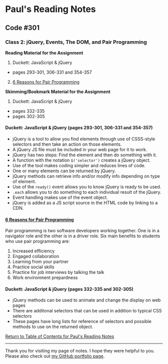 # Paul's Reading Notes

## Code #301

### Class 2: jQuery, Events, The DOM, and Pair Programming

**Reading Material for the Assignment**
1. Duckett: JavaScript & jQuery
- pages 293-301, 306-331 and 354-357
2. [6 Reasons for Pair Programming](https://www.codefellows.org/blog/6-reasons-for-pair-programming/)

**Skimming/Bookmark Material for the Assignment**
1. Duckett: JavaScript & jQuery
- pages 332-335
- pages 302-305


#### Duckett: JavaScript & jQuery (pages 293-301, 306-331 and 354-357)
- jQuery is a tool to allow you find elements through use of CSSS-style selectors and then take an action on those elements.
- A jQuery JS file must be included in your web page for it to work.
- jQuery has two steps: Find the element and then do something with it.
- A function with the notation `$('selector')` creates a jQuery object.
- Use of the tool makes coding simpler and reduces lines of code.
- One or many elements can be returned by jQuery.
- jQuery methods can retrieve info and/or modify info depending on type of element.
- Use of the `ready()` event allows you to know jQuery is ready to be used.
- `.each` allows you to do something to each individual result of the jQuery.
- Event handling makes use of the event object.
- jQuery is added as a JS script source in the HTML code by linking to a CDN.


#### [6 Reasons for Pair Programming](https://www.codefellows.org/blog/6-reasons-for-pair-programming/)
Pair programming is two software developers working together.  One is in a navigator role and the other is in a driver role.  Six main benefits to students who use pair programming are:
1. Increased efficiency
1. Engaged collaboration
1. Learning from your partner
1. Practice social skills
1. Practice for job interviews by talking the talk
1. Work environment prepardness

#### Duckett: JavaScript & jQuery (pages 332-335 and 302-305)
- jQuery methods can be used to animate and change the display on web pages
- There are additonal selectors that can be used in addition to typical CSS selectors
- These pages have long lists for reference of selectors and possible methods to use on the returned object.


[Return to Table of Contents for Paul's Reading Notes](https://paul-leonard.github.io/reading-notes/ "Go back to find more notes!")



---



Thank you for visiting my page of notes.  I hope they were helpful to you.  Please also check out [my GitHub portfolio page](https://github.com/paul-leonard "Paul's GitHub Portfolio").